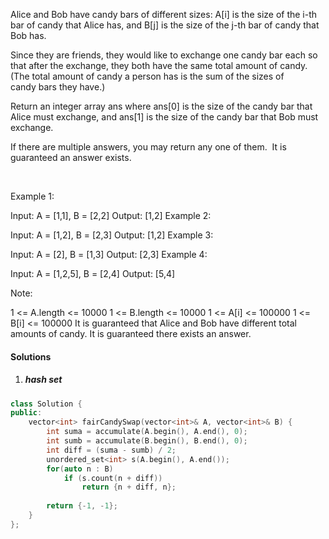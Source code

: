 Alice and Bob have candy bars of different sizes: A[i] is the size of the i-th bar of candy that Alice has, and B[j] is the size of the j-th bar of candy that Bob has.

Since they are friends, they would like to exchange one candy bar each so that after the exchange, they both have the same total amount of candy.  (The total amount of candy a person has is the sum of the sizes of candy bars they have.)

Return an integer array ans where ans[0] is the size of the candy bar that Alice must exchange, and ans[1] is the size of the candy bar that Bob must exchange.

If there are multiple answers, you may return any one of them.  It is guaranteed an answer exists.

 

Example 1:

Input: A = [1,1], B = [2,2]
Output: [1,2]
Example 2:

Input: A = [1,2], B = [2,3]
Output: [1,2]
Example 3:

Input: A = [2], B = [1,3]
Output: [2,3]
Example 4:

Input: A = [1,2,5], B = [2,4]
Output: [5,4]
 

Note:

1 <= A.length <= 10000
1 <= B.length <= 10000
1 <= A[i] <= 100000
1 <= B[i] <= 100000
It is guaranteed that Alice and Bob have different total amounts of candy.
It is guaranteed there exists an answer.

#### Solutions

1. ##### hash set

```c++
class Solution {
public:
    vector<int> fairCandySwap(vector<int>& A, vector<int>& B) {
        int suma = accumulate(A.begin(), A.end(), 0);
        int sumb = accumulate(B.begin(), B.end(), 0);
        int diff = (suma - sumb) / 2;
        unordered_set<int> s(A.begin(), A.end());
        for(auto n : B)
            if (s.count(n + diff))
                return {n + diff, n};
        
        return {-1, -1};
    }
};
```